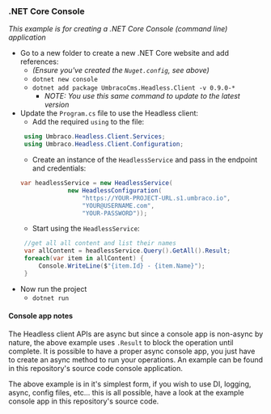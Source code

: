### .NET Core Console

_This example is for creating a .NET Core Console (command line) application_

* Go to a new folder to create a new .NET Core website and add references:
   * _(Ensure you've created the `Nuget.config`, see above)_
   * `dotnet new console`
   * `dotnet add package UmbracoCms.Headless.Client -v 0.9.0-*`
      * _NOTE: You use this same command to update to the latest version_
* Update the `Program.cs` file to use the Headless client:
   * Add the required `using` to the file:
   ```cs
    using Umbraco.Headless.Client.Services;
    using Umbraco.Headless.Client.Configuration;
   ```
   * Create an instance of the `HeadlessService` and pass in the endpoint and credentials:
   ```cs
   var headlessService = new HeadlessService(
                new HeadlessConfiguration(
                    "https://YOUR-PROJECT-URL.s1.umbraco.io",
                    "YOUR@USERNAME.com",
                    "YOUR-PASSWORD"));
   ```
   * Start using the `HeadlessService`:
   ```cs
    //get all all content and list their names
    var allContent = headlessService.Query().GetAll().Result;
    foreach(var item in allContent) {
        Console.WriteLine($"{item.Id} - {item.Name}");
    }
   ```
* Now run the project
   * `dotnet run`

#### Console app notes

The Headless client APIs are async but since a console app is non-async by nature, the above example uses `.Result` to block the operation until complete. It is possible to have a proper async console app, you just have to create an async method to run your operations. An example can be found in this repository's source code console application.

The above example is in it's simplest form, if you wish to use DI, logging, async, config files, etc... this is all possible, have a look at the example console app in this repository's source code.